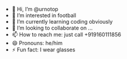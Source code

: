 - 👋 Hi, I’m @urnotop
- 👀 I’m interested in football
- 🌱 I’m currently learning coding obviously
- 💞️ I’m looking to collaborate on ...
- 📫 How to reach me: just call +919160111856
- 😄 Pronouns: he/him
- ⚡ Fun fact: I wear glasses

<!---
urnotop/urnotop is a ✨ special ✨ repository because its `README.md` (this file) appears on your GitHub profile.
You can click the Preview link to take a look at your changes.
--->
